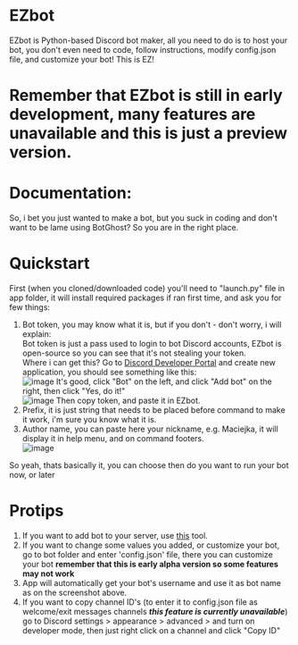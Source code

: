 # EZbot
EZbot is Python-based Discord bot maker, all you need to do is to host your bot, you don't even need to code, follow instructions, modify config.json file, and customize your bot! This is EZ!

# Remember that EZbot is still in early development, many features are unavailable and this is just a preview version.
# Documentation:
So, i bet you just wanted to make a bot, but you suck in coding and don't want to be lame using BotGhost? So you are in the right place.

# Quickstart
First (when you cloned/downloaded code) you'll need to "launch.py" file in app folder, it will install required packages if ran first time, and ask you for few things:
1. Bot token, you may know what it is, but if you don't - don't worry, i will explain:\
Bot token is just a pass used to login to bot Discord accounts, EZbot is open-source so you can see that it's not stealing your token.\
Where i can get this? Go to [Discord Developer Portal](https://discord.com/developers) and create new application, you should see something like this: \
![image](https://user-images.githubusercontent.com/80977526/112305664-40378080-8c9f-11eb-8be2-9c05504d31ab.png)
It's good, click "Bot" on the left, and click "Add bot" on the right, then click "Yes, do it!" \
![image](https://user-images.githubusercontent.com/80977526/112305835-6fe68880-8c9f-11eb-8f59-6f131bbe427f.png)
Then copy token, and paste it in EZbot.
2. Prefix, it is just string that needs to be placed before command to make it work, i'm sure you know what it is.
3. Author name, you can paste here your nickname, e.g. Maciejka, it will display it in help menu, and on command footers.\
![image](https://user-images.githubusercontent.com/80977526/112306165-ce136b80-8c9f-11eb-920f-a9c8698dcb2a.png)

So yeah, thats basically it, you can choose then do you want to run your bot now, or later
# Protips
1. If you want to add bot to your server, use [this](https://discordapi.com/permissions.html) tool.
2. If you want to change some values you added, or customize your bot, go to bot folder and enter 'config.json' file, there you can customize your bot **remember that this is early alpha version so some features may not work**
3. App will automatically get your bot's username and use it as bot name as on the screenshot above.
4. If you want to copy channel ID's (to enter it to config.json file as welcome/exit messages channels ***this feature is currently unavailable***) go to Discord settings > appearance > advanced > and turn on developer mode, then just right click on a channel and click "Copy ID"
